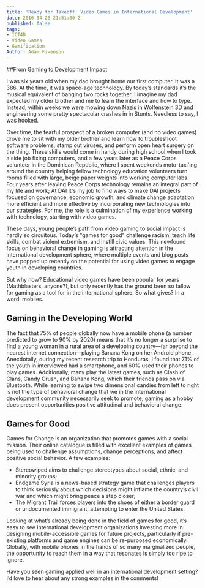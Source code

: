 ```yaml
---
title: 'Ready for Takeoff: Video Games in International Development'
date: 2016-04-26 21:51:00 Z
published: false
tags:
- ICT4D
- Video Games
- Gamification
Author: Adam Fivenson
---
```


##From Gaming to Development Impact 

I was six years old when my dad brought home our first computer. It was a 386. At the time, it was space-age technology. By today’s standards it’s the musical equivalent of banging two rocks together. I imagine my dad expected my older brother and me to learn the interface and how to type. Instead, within weeks we were mowing down Nazis in Wolfenstein 3D and engineering some pretty spectacular crashes in in Stunts. Needless to say, I was hooked.

Over time, the fearful prospect of a broken computer (and no video games) drove me to sit with my older brother and learn how to troubleshoot software problems, stamp out viruses, and perform open heart surgery on the thing. These skills would come in handy during high school when I took a side job fixing computers, and a few years later as a Peace Corps volunteer in the Dominican Republic, where I spent weekends moto-taxi'ing around the country helping fellow technology education volunteers turn rooms filled with large, beige paper weights into working computer labs. Four years after leaving Peace Corps technology remains an integral part of my life and work; At DAI it's my job to find ways to make DAI projects focused on governance, economic growth, and climate change adaptation more efficient and more effective by incorporating new technologies into our strategies. For me, the role is a culmination of my experience working with technology, starting with video games. 

These days, young people’s path from video gaming to social impact is hardly so circuitous. Today’s "games for good" challenge racism, teach life skills, combat violent extremism, and instill civic values. This newfound focus on behavioral change in gaming is attracting attention in the international development sphere, where multiple events and blog posts have popped up recently on the potential for using video games to engage youth in developing countries. 

But why now? Educational video games have been popular for years (Mathblasters, anyone?), but only recently has the ground been so fallow for gaming as a tool for in the international sphere. So what gives? In a word: mobiles.  

## Gaming in the Developing World

The fact that 75% of people globally now have a mobile phone (a number predicted to grow to 90% by 2020) means that it’s no longer a surprise to find a young woman in a rural area of a developing country—far beyond the nearest internet connection—playing Banana Kong on her Android phone. Anecdotally, during my recent research trip to Honduras, I found that 71% of the youth in interviewed had a smartphone, and 60% used their phones to play games. Additionally, many play the latest games, such as Clash of Clans, Candy Crush, and Banana Kong, which their friends pass on via Bluetooth. While learning to swipe two dimensional candies from left to right is not the type of behavioral change that we in the international development community necessarily seek to promote, gaming as a hobby does present opportunities positive attitudinal and behavioral change.

## Games for Good

Games for Change is an organization that promotes games with a social mission. Their online catalogue is filled with excellent examples of games being used to challenge assumptions, change perceptions, and affect positive social behavior. A few examples: 

* Stereowiped aims to challenge stereotypes about social, ethnic, and minority groups; 
* Endgame Syria is a news-based strategy game that challenges players to think seriously about which decisions might inflame the country’s civil war and which might bring peace a step closer; 
* The Migrant Trail forces players into the shoes of either a border guard or undocumented immigrant, attempting to enter the United States. 

Looking at what’s already being done in the field of games for good, it’s easy to see international development organizations investing more in designing mobile-accessible games for future projects, particularly if pre-existing platforms and game engines can be re-purposed economically. Globally, with mobile phones in the hands of so many marginalized people, the opportunity to reach them in a way that resonates is simply too ripe to ignore. 

Have you seen gaming applied well in an international development setting? I’d love to hear about any strong examples in the comments! 